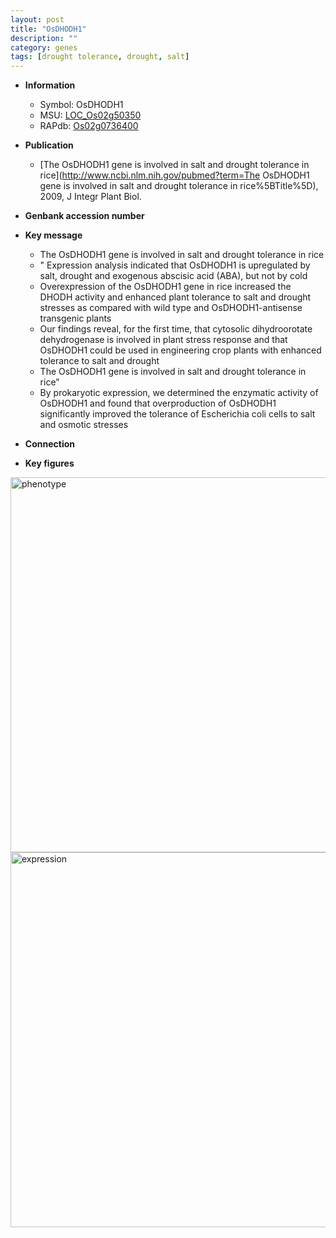 ```yaml
---
layout: post
title: "OsDHODH1"
description: ""
category: genes
tags: [drought tolerance, drought, salt]
---
```


* **Information**  
    + Symbol: OsDHODH1  
    + MSU: [LOC_Os02g50350](http://rice.plantbiology.msu.edu/cgi-bin/ORF_infopage.cgi?orf=LOC_Os02g50350)  
    + RAPdb: [Os02g0736400](http://rapdb.dna.affrc.go.jp/viewer/gbrowse_details/irgsp1?name=Os02g0736400)  

* **Publication**  
    + [The OsDHODH1 gene is involved in salt and drought tolerance in rice](http://www.ncbi.nlm.nih.gov/pubmed?term=The OsDHODH1 gene is involved in salt and drought tolerance in rice%5BTitle%5D), 2009, J Integr Plant Biol.

* **Genbank accession number**  

* **Key message**  
    + The OsDHODH1 gene is involved in salt and drought tolerance in rice
    + " Expression analysis indicated that OsDHODH1 is upregulated by salt, drought and exogenous abscisic acid (ABA), but not by cold
    + Overexpression of the OsDHODH1 gene in rice increased the DHODH activity and enhanced plant tolerance to salt and drought stresses as compared with wild type and OsDHODH1-antisense transgenic plants
    + Our findings reveal, for the first time, that cytosolic dihydroorotate dehydrogenase is involved in plant stress response and that OsDHODH1 could be used in engineering crop plants with enhanced tolerance to salt and drought
    + The OsDHODH1 gene is involved in salt and drought tolerance in rice"
    + By prokaryotic expression, we determined the enzymatic activity of OsDHODH1 and found that overproduction of OsDHODH1 significantly improved the tolerance of Escherichia coli cells to salt and osmotic stresses

* **Connection**  

* **Key figures**  
<img src="http://ricencode.github.io/images/OsDHODH1.pheno.png" alt="phenotype"  style="width: 600px;"/>

<img src="http://ricencode.github.io/images/OsDHODH1.exp.png" alt="expression"  style="width: 600px;"/>


